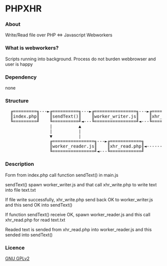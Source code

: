 # PHPXHR

### About
Write/Read file over PHP <=> Javascript Webworkers

### What is webworkers?
Scripts running into background. Process do not burden webbrowser and user is happy

### Dependency
none

### Structure

<pre>
  ╔=========╗---►╔==========╗---►╔================╗---►╔=============╗
  ║index.php║    ║sendText()║    ║worker_writer.js║    ║xhr_write.php║-------┐
  ╚=========╝    ╚==========╝◄---╚================╝◄---╚=============╝       ▼
                 |          ▲                                            ╔========╗
                 |          |                                            ║text.txt║
                 ▼          |                                            ╚========╝
                 ╔================╗---►╔============╗                        |
                 ║worker_reader.js║    ║xhr_read.php║◄-----------------------┘
                 ╚================╝◄---╚============╝
</pre>

### Description
Form from index.php call function sendText() in main.js

sendText() spawn worker_writer.js and that call xhr_write.php to write text into file text.txt

If file write successfully, xhr_write.php send back OK to worker_writer.js and this send OK into sendText()

If function sendText() receive OK, spawn worker_reader.js and this call xhr_read.php for read text.txt

Readed text is sended from xhr_read.php into worker_reader.js and this sended into sendText()

### Licence
[GNU GPLv2](http://www.gnu.org/licenses/gpl-2.0.html)
